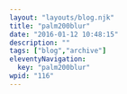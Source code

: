 ```yaml
---
layout: "layouts/blog.njk"
title: "palm200blur"
date: "2016-01-12 10:48:15"
description: ""
tags: ["blog","archive"]
eleventyNavigation:
  key: "palm200blur"
wpid: "116"
---
```

